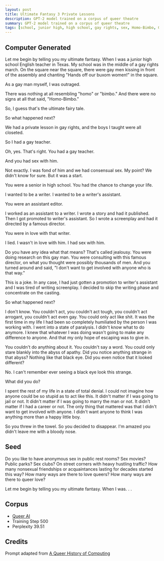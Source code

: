 ```yaml
---
layout: post
title: Ultimate Fantasy 3 Private Lessons
description: GPT-2 model trained on a corpus of queer theatre
summary: GPT-2 model trained on a corpus of queer theatre
tags: [school, junior high, high school, gay rights, sex, Homo-Bimbo, GPT-2, RunwayML, queer]
---
```


## Computer Generated

Let me begin by telling you my ultimate fantasy. When I was a junior high school English teacher in Texas. My school was in the middle of a gay rights march. On the square near the square, there were gay men kissing in front of the assembly and chanting "Hands off our buxom women!" in the square.

As a gay man myself, I was outraged.

There was nothing at all resembling "homo" or "bimbo." And there were no signs at all that said, "Homo-Bimbo."

So, I guess that's the ultimate fairy tale.

So what happened next?

We had a private lesson in gay rights, and the boys I taught were all closeted.

So I had a gay teacher.

Oh, yes. That's right. You had a gay teacher.

And you had sex with him.

Not exactly. I was fond of him and we had consensual sex. My point? We didn't know for sure. But it was a start.

You were a senior in high school. You had the chance to change your life.

I wanted to be a writer. I wanted to be a writer's assistant.

You were an assistant editor.

I worked as an assistant to a writer. I wrote a story and had it published. Then I got promoted to writer's assistant. So I wrote a screenplay and had it directed by a famous director.

You were in love with that writer.

I lied. I wasn't in love with him. I had sex with him.

Do you have any idea what that means? That's called jealousy. You were doing research on this gay man. You were consulting with this famous director, on what you thought were possibly thousands of men. And you turned around and said, "I don't want to get involved with anyone who is that way."

This is a joke. In any case, I had just gotten a promotion to writer's assistant and I was tired of writing screenplay. I decided to skip the writing phase and concentrate on the casting.

So what happened next?

I don't know. You couldn't act, you couldn't act tough, you couldn't act arrogant, you couldn't act even gay. You could only act like shit. It was the first time in my life I had been so completely humiliated by the person I was working with. I went into a state of paralysis. I didn't know what to do anymore. I knew that whatever I was doing wasn't going to make any difference to anyone. And that my only hope of escaping was to give in.

You couldn't do anything about it. You couldn't say a word. You could only stare blankly into the abyss of apathy. Did you notice anything strange in that abyss? Nothing like that black eye. Did you even notice that it looked different?

No. I can't remember ever seeing a black eye look this strange.

What did you do?

I spent the rest of my life in a state of total denial. I could not imagine how anyone could be so stupid as to act like this. It didn't matter if I was going to jail or not. It didn't matter if I was going to marry the man or not. It didn't matter if I had a career or not. The only thing that mattered was that I didn't want to get involved with anyone. I didn't want anyone to think I was anything more than a happy little boy.

So you threw in the towel. So you decided to disappear. I'm amazed you didn't leave me with a bloody nose.


## Seed

Do you like to have anonymous sex in public rest rooms? Sex movies? Public parks? Sex clubs? On street corners with heavy hustling traffic? How many nonsexual friendships or acquaintances lasting for decades started this way? How many ways are there to love queers? How many ways are there to queer love?

Let me begin by telling you my ultimate fantasy. When I was. . .

## Corpus

- [Queer AI](/queerai)
- Training Step 500
- Perplexity 39.51

## Credits

Prompt adapted from [A Queer History of Computing](https://rhizome.org/editorial/2013/feb/19/queer-computing-1/)
